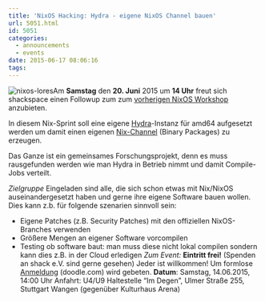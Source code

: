 ```yaml
---
title: 'NixOS Hacking: Hydra - eigene NixOS Channel bauen'
url: 5051.html
id: 5051
categories:
  - announcements
  - events
date: 2015-06-17 08:06:16
tags:
---
```


![nixos-lores](https://blog.shackspace.de/wp-content/uploads/2015/06/nixos-lores.png)Am **Samstag** den **20\. Juni** 2015 um **14 Uhr** freut sich shackspace einen Followup zum zum [vorherigen NixOS Workshop](https://blog.shackspace.de/?p=4935) anzubieten.

In diesem Nix-Sprint soll eine eigene [Hydra](https://nixos.org/hydra/)-Instanz für amd64 aufgesetzt werden um damit einen eigenen [Nix-Channel](http://nixos.org/releases/nix/nix-0.12/manual/#sec-nix-channel) (Binary Packages) zu erzeugen.

Das Ganze ist ein gemeinsames Forschungsprojekt, denn es muss rausgefunden werden wie man Hydra in Betrieb nimmt und damit Compile-Jobs verteilt.

_Zielgruppe_
Eingeladen sind alle, die sich schon etwas mit Nix/NixOS auseinandergesetzt haben und gerne ihre eigene Software bauen wollen.
Dies kann z.b. für folgende szenarien sinnvoll sein:

*   Eigene Patches (z.B. Security Patches) mit den offiziellen NixOS-Branches verwenden
*   Größere Mengen an eigener Software vorcompilen
*   Testing ob software baut: man muss diese nicht lokal compilen sondern kann dies z.B. in der Cloud erledigen
_Zum Event:_
**Eintritt frei!** (Spenden an shack e.V. sind gerne gesehen) Jeder ist willkommen!
Um formlose [Anmeldung](http://doodle.com/ef7tsn3w9y7c6wrv) (doodle.com) wird gebeten.
**Datum**: Samstag, 14.06.2015, 14:00 Uhr
Anfahrt: U4/U9 Haltestelle “Im Degen”, Ulmer Straße 255, Stuttgart Wangen (gegenüber Kulturhaus Arena)